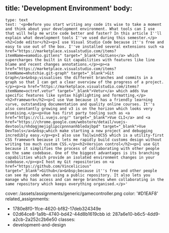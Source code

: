 title: 'Development Environment'
body:
  -
    type: text
    text: '<p>Before you start writing any code its wise to take a moment and think about your development environment. What tools can I use that will help me write code better and faster? In this article I''ll explain what development tools I''ve used during this semester.</p><h2>Code editor</h2><p>I use Visual Studio Code because it''s free and easy to use out of the box. I''ve installed several extensions such <a href="https://marketplace.visualstudio.com/items?itemName=eamodio.gitlens" target="_blank">GitLens</a> which supercharges the built in Git capabilities with features like line blame and recent changes annotations.</p><p><a href="https://marketplace.visualstudio.com/items?itemName=mhutchie.git-graph" target="_blank">Git Graph</a>&nbsp;visualises the different branches and commits in a graph so that I can get a clear overview of the progress of a project.</p><p><a href="https://marketplace.visualstudio.com/items?itemName=octref.vetur" target="_blank">Vetur</a> which adds Vue specific features like syntax highlighting and formatting.</p><h2>Framework</h2><p>I use Vue because it has a friendly learning curve, outstanding documentation and quality online courses. It''s also constantly growing and v3 is on the horizon which looks very promising.</p><p>Vue has first party tooling such as <a href="https://cli.vuejs.org/" target="_blank">Vue CLI</a> and <a href="https://chrome.google.com/webstore/detail/vuejs-devtools/nhdogjmejiglipccpnnnanhbledajbpd" target="_blank">Vue DevTools</a>&nbsp;which make starting a new project and debugging incredibly easy.</p><p>I also use TailwindCSS which is a utility-first CSS framework because it lets me rapidly build customs design without writing too much custom CSS.</p><h2>Version control</h2><p>I use Git because it simplifies the process of collaborating with other people on the same codebase. One of the biggest advantages is its branching capabilities which provide an isolated environment changes in your codebase.</p><p>I host my Git repositories on <a href="https://github.com/Vincelicious" target="_blank">Github</a>&nbsp;because it''s free and other people can see my code when using a public repository. It also lets you manage who has access and can merge branches when collaborating in the same repository which keeps everything organised.</p>'
cover: /assets/assignments/generic/gamecontroller.png
color: '#D1EAF8'
related_assignments:
  - 1780e8f0-1fce-4620-bf82-17deb324349e
  - 02d64ce8-1a9b-4740-bd42-44d8b1619cbb
id: 287a6e10-b6c5-4dd9-a2cb-2a252c2b6e50
classes:
  - development-and-design
